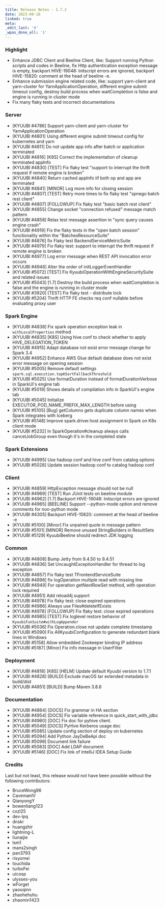 ```yaml
---
title: Release Notes - 1.7.2
date: 2023-09-18
linked: true
meta:
_edit_last: '4'
_wpas_done_all: '1'
---
```

<!---
  Licensed under the Apache License, Version 2.0 (the "License");
  you may not use this file except in compliance with the License.
  You may obtain a copy of the License at

   http://www.apache.org/licenses/LICENSE-2.0

  Unless required by applicable law or agreed to in writing, software
  distributed under the License is distributed on an "AS IS" BASIS,
  WITHOUT WARRANTIES OR CONDITIONS OF ANY KIND, either express or implied.
  See the License for the specific language governing permissions and
  limitations under the License. See accompanying LICENSE file.
-->

### Highlight

- Enhance JDBC Client and Beeline Client, like: Support running Python scripts and codes in Beeline, fix Http authentication exception message is empty, backport HIVE-19048: Initscript errors are ignored, backport HIVE-15820: comment at the head of beeline -e.
- Enhance submission engine related code, like: support yarn-client and yarn-cluster for YarnApplicationOperation, different engine submit timeout config, destroy build process when waitCompletion is false and engine is running in cluster mode
- Fix many flaky tests and incorrect documentations

### Server

- [KYUUBI #4786] Support yarn-client and yarn-cluster for YarnApplicationOperation
- [KYUUBI #4801] Using different engine submit timeout config for kubernetes and yarn
- [KYUUBI #4811] Do not update app info after batch or application terminated
- [KYUUBI #4816] [K8S] Correct the implementation of cleanup terminated appInfo
- [KYUUBI #4830] [TEST] Fix flaky test "support to interrupt the thrift request if remote engine is broken"
- [KYUUBI #4840] Return cached appInfo iif both op and app are terminated
- [KYUUBI #4841] [MINOR] Log more info for closing session
- [KYUUBI #4807] [TEST] Retry more times to fix flaky test "spnego batch rest client"
- [KYUUBI #4807] [FOLLOWUP] Fix flaky test "basic batch rest client"
- [KYUUBI #4855] Change socket "connection refused" message match pattern
- [KYUUBI #4858] Relax test message assertion in "sync query causes engine crash"
- [KYUUBI #4919] Fix the flaky tests in the "open batch session" functionality within the "BatchesResourceSuite"
- [KYUUBI #4876] fix Flaky test BackendServiceMetricSuite
- [KYUUBI #4979] Fix flaky test: support to interrupt the thrift request if remote engine is broken
- [KYUUBI #4977] Log error message when REST API invocation error occurs 
- [KYUUBI #4946] Alter the order of initLoggerEventHandler 
- [KYUUBI #5072] [TEST] Fix KyuubiOperationWithEngineSecuritySuite and related issues
- [KYUUBI #5043] [1.7] Destroy the build process when waitCompletion is false and the engine is running in cluster mode
- [KYUUBI #3920] [TEST] Fix flaky test - distribute lock 
- [KYUUBI #5204] Thrift HTTP FE checks req conf nullable before evaluating proxy user

### Spark Engine

- [KYUUBI #4838] Fix spark operation exception leak in `withLocalProperties` method
- [KYUUBI #4835] [K8S] Using hive conf to check whether to apply HIVE_DELEGATION_TOKEN
- [KYUUBI #4915] Adapt database not exist error message change for Spark 3.4
- [KYUUBI #4952] Enhance AWS Glue default database does not exist error message on opening session
- [KYUUBI #5005] Remove default settings `spark.sql.execution.topKSortFallbackThreshold`
- [KYUUBI #5025] Use formatDuration instead of formatDurationVerbose in SparkUI's engine tab
- [KYUUBI #5019] Shows details of compilation info in SparkUI's engine tab 
- [KYUUBI #5045] Initialize EXECUTOR_POD_NAME_PREFIX_MAX_LENGTH before using 
- [KYUUBI #5105] [Bug] getColumns gets duplicate column names when Spark integrates with Iceberg
- [KYUUBI #5148] Improve spark.driver.host assignment in Spark on K8s client mode
- [KYUUBI #5232] In SparkOperation#cleanup always calls cancelJobGroup even though it's in the completed state

### Spark Extensions

- [KYUUBI #4995] Use hadoop conf and hive conf from catalog options 
- [KYUUBI #5028] Update session hadoop conf to catalog hadoop conf 

### Client

- [KYUUBI #4859] HttpException message should not be null
- [KYUUBI #4969] [TEST] Run JUnit tests on beeline module 
- [KYUUBI #4962] [1.7] Backport HIVE-19048: Initscript errors are ignored 
- [KYUUBI #4965] [BEELINE] Support --python-mode option and remove comments for non-python mode
- [KYUUBI #4305] Backport HIVE-15820: comment at the head of beeline -e 
- [KYUUBI #5100] [Minor] Fix unpaired quote in message pattern 
- [KYUUBI #5101] [MINOR] Remove unused StringBuilders in ResultSets 
- [KYUUBI #5129] KyuubiBeeline should redirect JDK logging 

###  Common

- [KYUUBI #4808] Bump Jetty from 9.4.50 to 9.4.51 
- [KYUUBI #4836] Set UncaughtExceptionHandler for thread to log exception
- [KYUUBI #4857] Fix flaky test TFrontendServiceSuite
- [KYUUBI #4898] fix logOperation multiple read with missing line
- [KYUUBI #4949] For operation getNextRowSet method, with operation lock required
- [KYUUBI #4951] Add reload4j support 
- [KYUUBI #4978] Fix flaky test: close expired operations
- [KYUUBI #4986] Always use Files#deleteIfExists 
- [KYUUBI #4978] [FOLLOWUP] Fix flaky test: close expired operations 
- [KYUUBI #4985] [TEST] Fix loglevel restore behavior of `KyuubiFunSuite#withLogAppender`
- [KYUUBI #5036] Fix Operation.close not update complete timestamp 
- [KYUUBI #5090] Fix AllKyuubiConfiguration to generate redundant blank lines in Windows
- [KYUUBI #5158] Allow embedded Zookeeper binding IP address 
- [KYUUBI #5187] [Minor] Fix info message in UserFilter 

### Deployment

- [KYUUBI #4818] [K8S] [HELM] Update default Kyuubi version to 1.7.1
- [KYUUBI #4828] [BUILD] Exclude macOS tar extended metadata in build/dist 
- [KYUUBI #4851] [BUILD] Bump Maven 3.8.8

### Documentation

- [KYUUBI #4864] [DOCS] Fix grammar in HA section
- [KYUUBI #4954] [DOCS] Fix variable reference in quick_start_with_jdbc
- [KYUUBI #4960] [DOC] Fix doc for pyhive client. 
- [KYUUBI #5049] [DOCS] PyHive Kerberos usage doc 
- [KYUUBI #5085] Update config section of deploy on kubernetes 
- [KYUUBI #5094] Add Python JayDeBeApi doc 
- [KYUUBI #5099] Document link failure 
- [KYUUBI #5083] [DOC] Add LDAP document 
- [KYUUBI #5146] [DOC] Fix link of IntelliJ IDEA Setup Guide 

### Credits

Last but not least, this release would not have been possible without the following contributors:

* BruceWong96
* CavemanIV
* QianyongY
* bowenliang123
* cxzl25
* dev-lpq
* dnskr
* huangzhir
* lightning-L
* liunaijie
* lsm1
* mans2singh
* pan3793
* risyomei
* touchida
* turboFei
* uicosp
* ulysses-you
* wForget
* yaooqinn
* zhaohehuhu
* zhaomin1423
